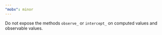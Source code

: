 ```yaml
---
"mobx": minor
---
```


Do not expose the methods `observe_` or `intercept_` on computed values and observable values.

